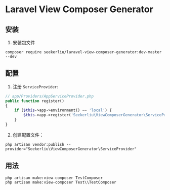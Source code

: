 # Laravel View Composer Generator


## 安装

1. 安装包文件

  ```shell
  composer require seekerliu/laravel-view-composer-generator:dev-master --dev
  ```

## 配置

1. 注册 `ServiceProvider`:

  ```php
  // app/Providers/AppServiceProvider.php
  public function register()
  {
      if ($this->app->environment() == 'local') {
          $this->app->register('Seekerliu\ViewComposerGenerator\ServiceProvider');
      }
  }   
  ```

2. 创建配置文件：

  ```shell
  php artisan vendor:publish --provider="Seekerliu\ViewComposerGenerator\ServiceProvider"
  ```
  
## 用法

  ```shell
  php artisan make:view-composer TestComposer
  php artisan make:view-composer Test\\TestComposer
  ```